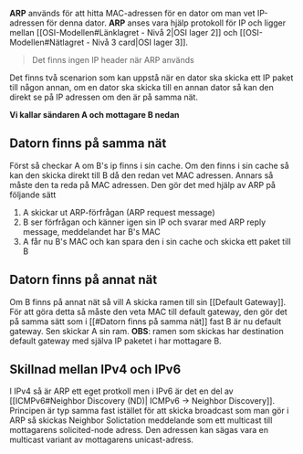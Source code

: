 **ARP** används för att hitta MAC-adressen för en dator om man vet IP-adressen för denna dator. **ARP** anses vara hjälp protokoll för IP och ligger mellan [[OSI-Modellen#Länklagret - Nivå 2|OSI lager 2]] och [[OSI-Modellen#Nätlagret - Nivå 3 card|OSI lager 3]]. 
> Det finns ingen IP header när ARP används

Det finns två scenarion som kan uppstå när en dator ska skicka ett IP paket till någon annan, om en dator ska skicka till en annan dator så kan den direkt se på IP adressen om den är på samma nät.


**Vi kallar sändaren A och mottagare B nedan**
## Datorn finns på samma nät
Först så checkar A om B's ip finns i sin cache. Om den finns i sin cache så kan den skicka direkt till B då den redan vet MAC adressen. Annars så måste den ta reda på MAC adressen. Den gör det med hjälp av ARP på följande sätt
1. A skickar ut ARP-förfrågan (ARP request message)
2. B ser förfrågan och känner igen sin IP och svarar med ARP reply message, meddelandet har B's MAC
3. A får nu B's MAC och kan spara den i sin cache och skicka ett paket till B
## Datorn finns på annat nät
Om B finns på annat nät så vill A skicka ramen till sin [[Default Gateway]]. För att göra detta så måste den veta MAC till default gateway, den gör det på samma sätt som i [[#Datorn finns på samma nät]] fast B är nu default gateway. Sen skickar A sin ram. **OBS**: ramen som skickas har destination default gateway med själva IP paketet i har mottagare B.

## Skillnad mellan IPv4 och IPv6
I IPv4 så är ARP ett eget protkoll men i IPv6 är det en del av [[ICMPv6#Neighbor Discovery (ND)| ICMPv6 -> Neighbor Discovery]]. Principen är typ samma fast istället för att skicka broadcast som man gör i ARP så skickas Neighbor Solictation meddelande som ett multicast till mottagarens solicited-node adress. Den adressen kan sägas vara en multicast variant av mottagarens unicast-adress. 
